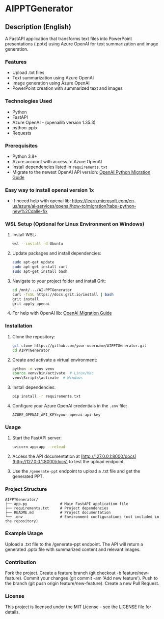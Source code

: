 
 # AIPPTGenerator

## Description (English)

A FastAPI application that transforms text files into PowerPoint presentations (.pptx) using Azure OpenAI for text summarization and image generation.

### Features

- Upload .txt files
- Text summarization using Azure OpenAI
- Image generation using Azure OpenAI
- PowerPoint creation with summarized text and images

### Technologies Used

- Python
- FastAPI
- Azure OpenAI - (openailib version 1.35.3) 
- python-pptx
- Requests

### Prerequisites

- Python 3.8+
- Azure account with access to Azure OpenAI
- Install dependencies listed in `requirements.txt`
- Migrate to the newest OpenAI API version: [OpenAI Python Migration Guide](https://github.com/openai/openai-python/discussions/742)

### Easy way to install openai version 1x
- If neeed help with openai lib: https://learn.microsoft.com/en-us/azure/ai-services/openai/how-to/migration?tabs=python-new%2Cdalle-fix 


### WSL Setup (Optional for Linux Environment on Windows)

1. Install WSL:
    ```bash
    wsl --install -d Ubuntu
    ```

2. Update packages and install dependencies:
    ```bash
    sudo apt-get update
    sudo apt-get install curl
    sudo apt-get install bash
    ```

3. Navigate to your project folder and install Grit:
    ```bash
    cd /mnt/.../AI-PPTGenerator
    curl -fsSL https://docs.grit.io/install | bash
    grit install
    grit apply openai
    ```

4. For help with OpenAI lib: [OpenAI Migration Guide](https://learn.microsoft.com/en-us/azure/ai-services/openai/how-to/migration?tabs=python-new%2Cdalle-fix)

### Installation

1. Clone the repository:
    ```bash
    git clone https://github.com/your-username/AIPPTGenerator.git
    cd AIPPTGenerator
    ```

2. Create and activate a virtual environment:
    ```bash
    python -m venv venv
    source venv/bin/activate  # Linux/Mac
    venv\Scripts\activate  # Windows
    ```

3. Install dependencies:
    ```bash
    pip install -r requirements.txt
    ```

4. Configure your Azure OpenAI credentials in the `.env` file:
    ```
    AZURE_OPENAI_API_KEY=your-openai-api-key
    ```

### Usage

1. Start the FastAPI server:
    ```bash
    uvicorn app:app --reload
    ```

2. Access the API documentation at [http://127.0.0.1:8000/docs](http://127.0.0.1:8000/docs) to test the upload endpoint.

3. Use the `/generate-ppt` endpoint to upload a .txt file and get the generated PPT.

### Project Structure

```plaintext
AIPPTGenerator/
├── app.py               # Main FastAPI application file
├── requirements.txt     # Project dependencies
├── README.md            # Project documentation
└── .env                 # Environment configurations (not included in the repository)
```

### Example Usage
Upload a .txt file to the /generate-ppt endpoint.
The API will return a generated .pptx file with summarized content and relevant images.

### Contribution

Fork the project.
Create a feature branch (git checkout -b feature/new-feature).
Commit your changes (git commit -am 'Add new feature').
Push to the branch (git push origin feature/new-feature).
Create a new Pull Request.

### License
This project is licensed under the MIT License - see the LICENSE file for details.



